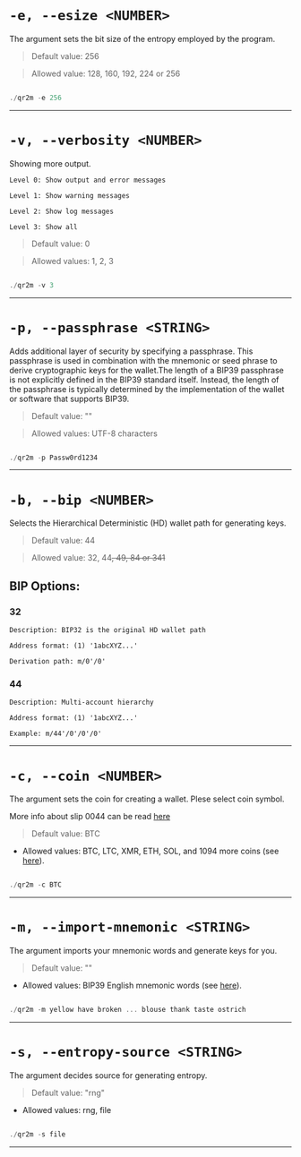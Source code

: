 # `-e, --esize <NUMBER>`

The argument sets the bit size of the entropy employed by the program.  

> Default value: 256

> Allowed value: 128, 160, 192, 224 or 256

```rust

./qr2m -e 256

```


---


# `-v, --verbosity <NUMBER>`


Showing more output.

	Level 0: Show output and error messages
	
	Level 1: Show warning messages
	
	Level 2: Show log messages
	
	Level 3: Show all

> Default value: 0

> Allowed values: 1, 2, 3

```rust

./qr2m -v 3

```


---


# `-p, --passphrase <STRING>`


Adds additional layer of security by specifying a passphrase. This passphrase is used in combination with the mnemonic or seed phrase to derive cryptographic keys for the wallet.The length of a BIP39 passphrase is not explicitly defined in the BIP39 standard itself. Instead, the length of the passphrase is typically determined by the implementation of the wallet or software that supports BIP39.

> Default value: ""

> Allowed values: UTF-8 characters


```rust

./qr2m -p Passw0rd1234

```


---


# `-b, --bip <NUMBER>`


Selects the Hierarchical Deterministic (HD) wallet path for generating keys.

> Default value: 44

> Allowed value: 32, 44~~, 49, 84 or 341~~


## BIP Options:

### 32
	
	Description: BIP32 is the original HD wallet path

	Address format: (1) '1abcXYZ...'
	
	Derivation path: m/0'/0'


### 44

	Description: Multi-account hierarchy
	
	Address format: (1) '1abcXYZ...'
	
	Example: m/44'/0'/0'/0'


---


# `-c, --coin <NUMBER>`

The argument sets the coin for creating a wallet. Plese select coin symbol.

More info about slip 0044 can be read [here](https://github.com/satoshilabs/slips/blob/master/slip-0044.md)

> Default value: BTC

- Allowed values: BTC, LTC, XMR, ETH, SOL, and 1094 more coins (see [here](../lib/bip44-coin_type.csv)).

```rust

./qr2m -c BTC

```


---


# `-m, --import-mnemonic <STRING>`

The argument imports your mnemonic words and generate keys for you.

> Default value: ""

- Allowed values: BIP39 English mnemonic words (see [here](../lib/bip39-english.txt)).

```rust

./qr2m -m yellow have broken ... blouse thank taste ostrich

```


---


# `-s, --entropy-source <STRING>`

The argument decides source for generating entropy.

> Default value: "rng"

- Allowed values: rng, file

```rust

./qr2m -s file

```


---
